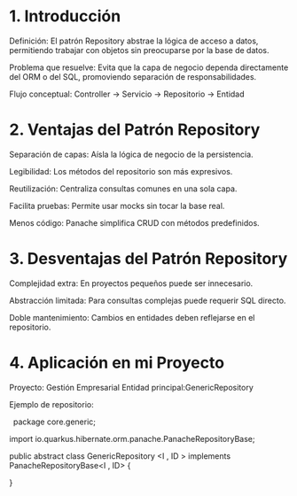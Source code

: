 # 1. Introducción

Definición:
El patrón Repository abstrae la lógica de acceso a datos, permitiendo trabajar con objetos sin preocuparse por la base de datos.

Problema que resuelve:
Evita que la capa de negocio dependa directamente del ORM o del SQL, promoviendo separación de responsabilidades.

Flujo conceptual:
Controller → Servicio → Repositorio → Entidad

 # 2. Ventajas del Patrón Repository

Separación de capas: Aísla la lógica de negocio de la persistencia.

Legibilidad: Los métodos del repositorio son más expresivos.

Reutilización: Centraliza consultas comunes en una sola capa.

Facilita pruebas: Permite usar mocks sin tocar la base real.

Menos código: Panache simplifica CRUD con métodos predefinidos.

# 3. Desventajas del Patrón Repository

Complejidad extra: En proyectos pequeños puede ser innecesario.

Abstracción limitada: Para consultas complejas puede requerir SQL directo.

Doble mantenimiento: Cambios en entidades deben reflejarse en el repositorio.

 # 4. Aplicación en mi Proyecto

Proyecto: Gestión Empresarial
Entidad principal:GenericRepository 

Ejemplo de repositorio:

``` ```package core.generic;

import io.quarkus.hibernate.orm.panache.PanacheRepositoryBase;

public abstract class GenericRepository <I , ID > implements PanacheRepositoryBase<I , ID> {

}
